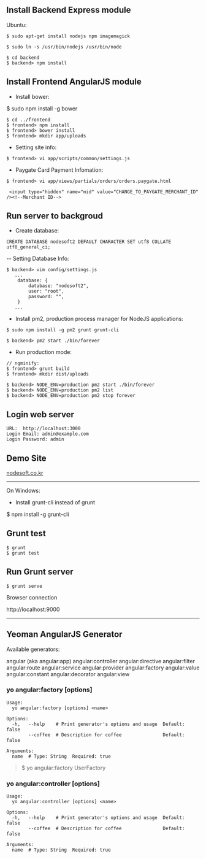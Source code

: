 ## Install Backend Express module
Ubuntu:
```
$ sudo apt-get install nodejs npm imagemagick

$ sudo ln -s /usr/bin/nodejs /usr/bin/node
```

```
$ cd backend
$ backend> npm install
```

## Install Frontend AngularJS module
- Install bower:

 $ sudo npm install -g bower

```
$ cd ../frontend
$ frontend> npm install
$ frontend> bower install
$ frontend> mkdir app/uploads
```

- Setting site info:
```
$ frontend> vi app/scripts/common/settings.js
```

- Paygate Card Payment Infomation:
```
$ frontend> vi app/views/partials/orders/orders.paygate.html

 <input type="hidden" name="mid" value="CHANGE_TO_PAYGATE_MERCHANT_ID" /><!--Merchant ID-->

```

## Run server to backgroud
- Create database:
```
CREATE DATABASE nodesoft2 DEFAULT CHARACTER SET utf8 COLLATE utf8_general_ci;
```

-- Setting Database Info:
```
$ backend> vim config/settings.js
   ...
    database: {
        database: "nodesoft2",
        user: "root",
        password: "",
    }
   ...
```

- Install pm2, production process manager for NodeJS applications:
```
$ sudo npm install -g pm2 grunt grunt-cli

$ backend> pm2 start ./bin/forever
```

- Run production mode:
```
// ngminify:
$ frontend> grunt build
$ frontend> mkdir dist/uploads

$ backend> NODE_ENV=production pm2 start ./bin/forever
$ backend> NODE_ENV=production pm2 list
$ backend> NODE_ENV=production pm2 stop forever

```

## Login web server

```
URL:  http://localhost:3000
Login Email: admin@example.com
Login Password: admin
```

## Demo Site

[nodesoft.co.kr](http://nodesoft.co.kr)


---------------------
On Windows:

 - Install grunt-cli instead of grunt

 $ npm install -g grunt-cli

## Grunt test

```
$ grunt 
$ grunt test
```
## Run Grunt server

```
$ grunt serve
```

Browser connection

 http://localhost:9000



---------------
## Yeoman AngularJS Generator
Available generators:

angular (aka angular:app)
angular:controller
angular:directive
angular:filter
angular:route
angular:service
angular:provider
angular:factory
angular:value
angular:constant
angular:decorator
angular:view


### yo angular:factory [options] <name>

```
Usage:
  yo angular:factory [options] <name>

Options:
  -h,   --help    # Print generator's options and usage  Default: false
        --coffee  # Description for coffee               Default: false

Arguments:
  name  # Type: String  Required: true
```

> $ yo angular:factory  UserFactory

### yo angular:controller [options] <name>

```
Usage:
  yo angular:controller [options] <name>

Options:
  -h,   --help    # Print generator's options and usage  Default: false
        --coffee  # Description for coffee               Default: false

Arguments:
  name  # Type: String  Required: true
```
